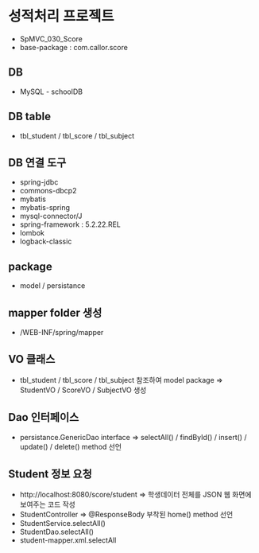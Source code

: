 # 성적처리 프로젝트
* SpMVC_030_Score
* base-package : com.callor.score

## DB
* MySQL - schoolDB

## DB table
* tbl_student / tbl_score / tbl_subject

## DB 연결 도구
* spring-jdbc
* commons-dbcp2
* mybatis
* mybatis-spring
* mysql-connector/J
* spring-framework : 5.2.22.REL
* lombok
* logback-classic

## package
* model / persistance 

## mapper folder 생성
* /WEB-INF/spring/mapper

## VO 클래스
* tbl_student / tbl_score / tbl_subject 참조하여 model package => StudentVO / ScoreVO / SubjectVO 생성

## Dao 인터페이스
* persistance.GenericDao interface => selectAll() / findById() / insert() / update() / delete() method 선언

## Student 정보 요청
* http://localhost:8080/score/student => 학생데이터 전체를 JSON 웹 화면에 보여주는 코드 작성
* StudentController => @ResponseBody 부착된 home() method 선언
* StudentService.selectAll()
* StudentDao.selectAll()
* student-mapper.xml.selectAll